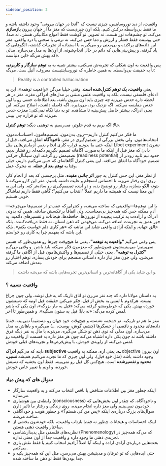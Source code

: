 ```yaml
---
sidebar_position: 2
---
```


واقعیت، از دید نوروساینس، چیزی نیست که "آنجا در جهان بیرونی" وجود داشته باشه و ما فقط بی‌واسطه درکش کنیم. بلکه اون چیزی‌ست که مغز ما از جهان بیرون **بازسازی** می‌کنه. تو چشم‌هات نور هست، نه تصویر. تو گوشت فقط امواج مکانیکی هستن، نه صدا. حتی پوستت فقط فشار و لرزش و دما حس می‌کنه، نه نرمی یا سختی یا درد واقعی. مغز این داده‌های پراکنده و بی‌معنی رو می‌گیره، با استفاده از تجربیات گذشته، الگوهایی که یاد گرفته، و پیش‌بینی‌هایی که دائم در حال انجام‌شونه، از اون‌ها یه مدل می‌سازه. مدلی که بهش می‌گه «این دنیاست».

پس واقعیت به اون شکلی که تجربه‌ش می‌کنی، بیشتر شبیه به یه **توهم سازگار و کاربردی**ه تا یه حقیقت بی‌واسطه. به همین خاطره که نوروساینتیست معروف، آنیل ست، می‌گه:
> Reality is a controlled hallucination

یعنی **واقعیت، یک توهم کنترل‌شده‌ است**. وقتی خیلیا می‌گن «واقعیت توهمه»، این یه ادعای فلسفی نیست، بلکه یه واقعیت علمی مبتنی بر مدل‌های ادراکی مغزه. مغز در هر لحظه داره حدس می‌زنه چه چیزی باید اون بیرون باشه، بعد اطلاعات حسی رو با اون حدس مقایسه می‌کنه. اگه نزدیک بود، می‌پذیره. اگه فاصله داشت، اصلاح می‌کنه. این یعنی ادراک، بیشتر حاصل پیش‌بینیه تا مشاهده. تو به دنیا نگاه نمی‌کنی؛ مغزت حدس می‌زنه که تو قراره چی ببینی.

حالا اگه بریم یه قدم جلوتر، می‌رسیم به توهمی دیگه: **توهم کنترل**.

ما فکر می‌کنیم کنترل داریم—روی بدن‌مون، تصمیم‌هامون، احساسات‌مون، انتخاب‌هامون. ولی بخش بزرگی از تصمیم‌گیری در مغز، **ناخودآگاه** اتفاق می‌افته، قبل از اینکه حتی ما بدونیم قراره کاری انجام بدیم. آزمایش‌هایی مثل Libet experiment نشون دادن که مغز قبل از اینکه ما به‌صورت آگاهانه تصمیم بگیریم دکمه‌ای رو فشار بدیم، تصمیمش رو گرفته. اون سیگنال حرکتی (readiness potential) حدود نیم ثانیه زودتر از تصمیم خودآگاه ما اتفاق می‌افته. این یعنی کنترل آگاهانه‌ای که حس می‌کنیم داریم، خیلی وقتا یه **توهم بعد از عمله**، نه محرک عمل.

از نظر مغز، این حس کنترل یه جور **اثر جانبی مفیده**. مثل برچسبی که بعد از انجام کار، روی اون رفتار می‌زنه تا احساس انسجام و علیت داشته باشیم. مغز این کارو می‌کنه تا بتونه الگو بسازه، رفتار رو توضیح بده، و در آینده تصمیم‌گیری رو ساده‌تر کنه. ولی این به این معنا نیست که همیشه ما داریم عملاً "انتخاب می‌کنیم"؛ گاهی فقط داریم تماشاگر خوبی هستیم.

با این توهم‌ها—واقعیتی که ساخته می‌شه، و کنترلی که عقب‌تر از تصمیم‌ها می‌چرخه—آدم ممکنه حس کنه همه‌چیز بی‌معناست. ولی اتفاقاً برعکسش صادقه. همین که بدونی ادراک و اراده‌ت یه ترکیب پیچیده از نورون‌ها، حافظه‌ها، هیجانات و تفسیرهای دائمیه، یه جور عمق به تجربه‌ت اضافه می‌کنه. می‌فهمی که ذهن انسان، نه فقط دریافت‌کننده، بلکه خالق جهانه. و اینکه آزادی واقعی شاید این نباشه که «هر کاری دلم خواست بکنم»، بلکه این باشه که بفهمم چرا یه کاری رو خواستم.

پس وقتی می‌گیم **"واقعیت یه توهمه"**، یعنی ما هیچ‌وقت چیزها رو همون‌طور که هستن نمی‌بینیم؛ می‌بینیمشون همون‌طور که مغزمون فکر می‌کنه باید باشن. و وقتی می‌گیم **"کنترل یه توهمه"**، یعنی خیلی از تصمیم‌ها و واکنش‌هامون قبل از آگاهی ما گرفته می‌شن، ولی چون مغز نیاز داره داستانی منسجم برای خودش بسازه، توهم اختیار رو بعدش اضافه می‌کنه.

>  و این شاید یکی از آگاهانه‌ترین و انسانی‌ترین تجربه‌هایی باشه که می‌شه داشت.


### واقعیت نسبیه ؟
یه داستان مولانا داره که چند نفر می‌رن تو اتاق تاریک که یه فیل توشه، ولی چون چراغ نیست، هرکدوم با لمس یه بخش از فیل، فکر می‌کنن حقیقت فیل اونیه که دستشون خورده بهش. یکی که خرطومشو گرفته می‌گه: «فیل یه مار بزرگه»، اون یکی که پاشو لمس کرده می‌گه: «نه بابا! فیل یه ستون سنگیه»، و همین‌طور تا آخر.

مغز ما هم تو تاریکیه. تو جمجمه نشسته و هیچ‌وقت خودِ جهان رو مستقیماً نمی‌بینه. فقط داده‌های محدود و ناقصی از حسگرها (چشم، گوش، پوست، ...) می‌گیره و باهاش یه مدل می‌سازه. اون مدلی که توی ذهن تو شکل می‌گیره، می‌تونه با مال یه نفر دیگه فرق داشته باشه نه چون یکی داره اشتباه می‌کنه چون هر مغز داره یه قسمت از واقعیت رو لمس می‌کنه، از زاویه‌ی خودش، با پیش‌فرض‌ها و تجربه‌های قبلی خودش.

اینه که می‌گیم **ادراک، subjective ـه**. یعنی آره، ممکنه یه واقعیت objective اون بیرون وجود داشته باشه (مثل خودِ فیل)، ولی اون چیزی که ما تجربه می‌کنیم همیشه **نسبی، محدود و تفسیرشده** است. هیچ‌کس کل فیل رو نمی‌بینه. فقط اون بخشیه که دستش خورده، و اونم با تعبیر خاص خودش.


### سوال های که پیش میاد
- اینکه چطور مغز بین اطلاعات متناقض یا ناقص انتخاب می‌کنه و یه واقعیت سازگار می‌سازه.
- رابطه‌ی بین هوشیاری (consciousness) و ناخودآگاه، که چقدر اون بخش‌هایی که خودمون نمی‌بینیم ولی مغز داره انجام می‌ده، روی زندگی و رفتار ما تاثیر دارن.
- سوال‌های بزرگ درباره‌ی اینکه «پس من کی هستم؟» و چطور هویت و خودآگاهی ساخته می‌شه.
- اینکه احساسات و هیجانات چطور نه فقط بازتاب واقعیت، بلکه خودشون بخشی از ساختار واقعیت ذهنی هستن.
- نظریه‌های فلسفی مثل پدیدارشناسی (Phenomenology) که می‌گه همه‌چیز در تجربه‌ی ذهنی ما وجود داره و واقعیت جدا از اون معنی نداره.
- بحث‌هایی درباره‌ی آزادی اراده و اینکه آیا اصلاً آزادیم انتخاب کنیم یا فقط نقش بازی می‌کنیم.
- حتی ایده‌هایی که تو عرفان و مدیتیشن بهش می‌رسن، مثل این که همه‌چیز یکیه و جدا بودن‌ها فقط تو ذهن ما ساخته شده.